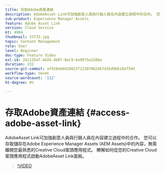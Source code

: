 ```yaml
---
title: 存取Adobe資產連結
description: AdobeAsset Link可加強創意人員與行銷人員在內容建立過程中的合作。 您可以存取儲存在Adobe Experience Manager Assets (AEM Assets)中的內容，無需離開您最熟悉的Creative Cloud案頭應用程式。 瞭解如何從您的Creative Cloud案頭應用程式啟動AdobeAsset Link面板。
sub-product: Experience Manager Assets
feature: Adobe Asset Link
version: Cloud Service
kt: 4904
thumbnail: 33733.jpg
topic: Content Management
role: User
level: Beginner
doc-type: Feature Video
exl-id: 261135af-4d26-4b07-8ec9-6e9875a158ba
duration: 232
source-git-commit: af928e60410022f12207082467d3bd9b818af59d
workflow-type: tm+mt
source-wordcount: '112'
ht-degree: 0%

---
```


# 存取Adobe資產連結 {#access-adobe-asset-link}

AdobeAsset Link可加強創意人員與行銷人員在內容建立過程中的合作。 您可以存取儲存在Adobe Experience Manager Assets (AEM Assets)中的內容，無需離開您最熟悉的Creative Cloud案頭應用程式。 瞭解如何從您的Creative Cloud案頭應用程式啟動AdobeAsset Link面板。

>[!VIDEO](https://video.tv.adobe.com/v/33733?quality=12&learn=on)

